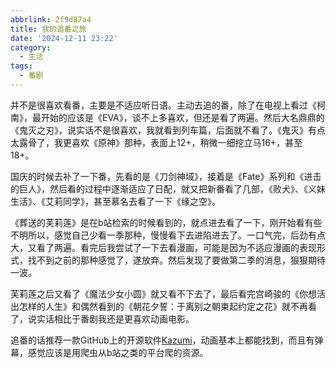 ```yaml
---
abbrlink: 2f9d87a4
title: 我的追番之旅
date: '2024-12-11 23:22'
category:
  - 生活
tags:
  - 番剧
---
```

并不是很喜欢看番，主要是不适应听日语。主动去追的番，除了在电视上看过《柯南》，最开始的应该是《EVA》，谈不上多喜欢，但还是看了两遍。然后大名鼎鼎的《鬼灭之刃》，说实话不是很喜欢，我就看到列车篇，后面就不看了。<!-- more -->《鬼灭》有点太露骨了，我更喜欢《原神》那种，表面上12+，稍微一细挖立马16+，甚至18+。

国庆的时候去补了一下番，先看的是《刀剑神域》，接着是《Fate》系列和《进击的巨人》，然后看的过程中逐渐适应了日配，就又把新番看了几部，《败犬》、《义妹生活》、《艾莉同学》，甚至慕名去看了一下《缘之空》。

《葬送的芙莉莲》是在b站检索的时候看到的，就点进去看了一下，刚开始看有些不明所以，感觉自己少看一季那种，慢慢看下去进陷进去了。一口气完，后劲有点大，又看了两遍。看完后我尝试了一下去看漫画，可能是因为不适应漫画的表现形式，找不到之前的那种感觉了，遂放弃。然后发现了要做第二季的消息，狠狠期待一波。

芙莉莲之后又看了《魔法少女小圆》就又看不下去了，最后看完宫崎骏的《你想活出怎样的人生》和偶然看到的《朝花夕誓：于离别之朝束起约定之花》就不再看了，说实话相比于番剧我还是更喜欢动画电影。

追番的话推荐一款GitHub上的开源软件[Kazumi](https://github.com/Predidit/Kazumi)，动画基本上都能找到，而且有弹幕，感觉应该是用爬虫从b站之类的平台爬的资源。